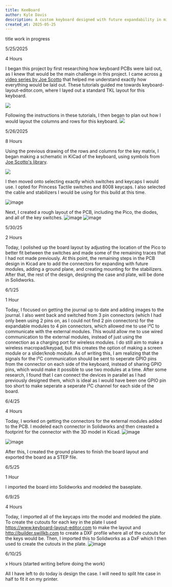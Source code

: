 ```yaml
---
title: KeeBoard
author: Kyle Davis
description: A custom keyboard designed with future expandability in mind
created_at: 2025-05-25
---
```


title work in progress

5/25/2025

4 Hours

I began this project by first researching how keyboard PCBs were laid out, as I knew that would be the main challenge in this project. I came across [a video series by Joe Scotto](https://www.youtube.com/playlist?list=PLBD2IS_t_iWZDMdG_ZF57x9Ebm3kxKqxF) that helped me understand exactly how everything would be laid out. These tutorials guided me towards keyboard-layout-editor.com, where I layed out a standard TKL layout for this keyboard.

![](https://github.com/KyleDavis2200/Keyboard/blob/main/Images/Main-Board.png)

Following the instructions in these tutorials, I then began to plan out how I would layout the columns and rows for this keyboard. 
![](https://github.com/KyleDavis2200/Keyboard/blob/main/Images/Main%20Board-ANNOTATED.png)

5/26/2025

8 Hours

Using the previous drawing of the rows and columns for the key matrix, I began making a schematic in KiCad of the keyboard, using symbols from [Joe Scotto's library](https://github.com/joe-scotto/scottokeebs).

![](https://github.com/KyleDavis2200/Keyboard/blob/main/Images/image_2025-06-01_213113712.png)

I then moved onto selecting exactly which switches and keycaps I would use. I opted for Princess Tactile switches and 8008 keycaps. I also selected the cable and stabilizers I would be using for this build at this time.

![image](https://github.com/user-attachments/assets/e1c56e34-e744-4a74-a08f-48c2ef5b5f28)

Next, I created a rough layout of the PCB, including the Pico, the diodes, and all of the key switches.
![image](https://github.com/user-attachments/assets/ec49ce8c-d264-4926-8151-4691e298af1a)
![image](https://github.com/user-attachments/assets/484fb0c8-4ec5-4803-a765-1c700029485c)

5/30/25

2 Hours

Today, I polished up the board layout by adjusting the location of the Pico to better fit between the switches and made some of the remaining traces that I had not made previously. At this point, the remaining steps in the PCB design in Kicad are to add the connectors for expanding with future modules, adding a ground plane, and creating mounting for the stabilizers. After that, the rest of the design, designing the case and plate, will be done in Solidworks.

6/1/25

1 Hour

Today, I focused on getting the journal up to date and adding images to the journal. I also went back and switched from 3 pin connectors (which I had only been using 2 pins on, as I could not find 2 pin connectors) for the expandable modules to 4 pin connectors, which allowed me to use I²C to communicate with the external modules. This would allow me to use wired communication to the external modules, instead of just using the connection as a charging port for wireless modules. I do still aim to make a wireless macropad/keypad, but this creates the option of making a screen module or a slider/knob module. As of writing this, I am realizing that the signals for the I²C communication should be sent to seperate GPIO pins from the connector on each side of the keyboard, instead of sharing GPIO pins, which would make it possible to use two modules at a time. After some research, I found that I can connect the devices in parallel as I had previously designed them, which is ideal as I would have been one GPIO pin too short to make seperate a seperate I²C channel for each side of the board.

6/4/25

4 Hours

Today, I worked on getting the connectors for the external modules added to the PCB. I modeled each connector in Solidworks and then creasted a footprint for the connector with the 3D model in Kicad.
![image](https://github.com/user-attachments/assets/3c1c91c1-450c-4678-8fec-c3d1306704b4)

![image](https://github.com/user-attachments/assets/2949abdd-50ed-413b-b478-fc2a3739ff97)

After this, I created the ground planes to finish the board layout and exported the board as a STEP file.

6/5/25

1 Hour

I imported the board into Solidworks and modeled the baseplate.

6/9/25

4 Hours

Today, I imported all of the keycaps into the model and modeled the plate. To create the cutouts for each key in the plate I used https://www.keyboard-layout-editor.com to make the layout and http://builder.swillkb.com to create a DXF profile where all of the cutouts for the keys would be. Then, I imported this to Solidworks as a DxF which I then used to create the cutouts in the plate.
![image](https://github.com/user-attachments/assets/847e725d-674e-4b05-a5f9-9edd6c486875)

6/10/25

x Hours (started writing before doing the work)

All I have left to do today is design the case. I will need to split hte case in half to fit it on my printer.
